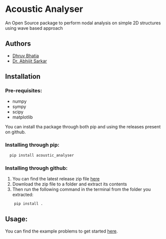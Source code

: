 # Acoustic Analyser
An Open Source package to perform nodal analysis on simple 2D structures using wave based approach
## Authors
- [Dhruv Bhatia](https://www.github.com/manofmomo)
- [Dr. Abhijit Sarkar](https://mech.iitm.ac.in/meiitm/personnal/abhijit-sarkar/)
## Installation
### Pre-requisites:
* numpy
* sympy
* scipy
* matplotlib 

You can install tha package through both pip and using the releases present on github.

### Installing through pip:
  ```bash
    pip install acoustic_analyser
  ```
### Installing through github:
1. You can find the latest release zip file [here](https://github.com/Manofmomo/AcousticAnalyser/releases)
2. Download the zip file to a folder and extract its contents
3. Then run the following command in the terminal from the folder you extracted:
```bash
    pip install .
```

## Usage:
You can find the example problems to get started [here](https://github.com/Manofmomo/AcousticAnalyser/blob/master/documentation/documentation.ipynb). 

